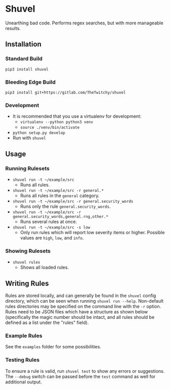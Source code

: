 # Shuvel
Unearthing bad code. Performs regex searches, but with more manageable results.

## Installation
### Standard Build
`pip3 install shuvel`

### Bleeding Edge Build
`pip3 install git+https://gitlab.com/TheTwitchy/shuvel`

### Development
* It is recommended that you use a virtualenv for development:
    * `virtualenv --python python3 venv`
    * `source ./venv/bin/activate`
* `python setup.py develop`
* Run with `shuvel`

## Usage
### Running Rulesets
* `shuvel run -t ~/example/src`
    * Runs all rules.
* `shuvel run -t ~/example/src -r general.*`
    * Runs all rules in the `general` category.
* `shuvel run -t ~/example/src -r general.security_words`
    * Runs only the rule `general.security_words`.
* `shuvel run -t ~/example/src -r general.security_words,general.rng,other.*`
    * Runs several rules at once.
* `shuvel run -t ~/example/src -s low`
    * Only run rules which will report low severity items or higher. Possible values are `high`, `low`, and `info`. 

### Showing Rulesets
* `shuvel rules` 
    * Shows all loaded rules.

## Writing Rules
Rules are stored locally, and can generally be found in the `shuvel` config directory, which can be seen when running `shuvel run --help`. Non-default rules directories may be specified on the command line with the `-r` option. Rules need to be JSON files which have a structure as shown below (specifically the magic number should be intact, and all rules should be defined as a list under the "rules" field).

### Example Rules
See the `examples` folder for some possibilities.

### Testing Rules
To ensure a rule is valid, run `shuvel test` to show any errors or suggestions. The `--debug` switch can be passed before the `test` command as well for additional output.

